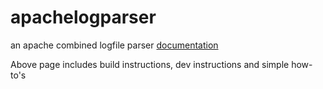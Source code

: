 # apachelogparser

an apache combined logfile parser
[documentation](https://jorisvandenberg.github.io/)

Above page includes build instructions, dev instructions and simple how-to's